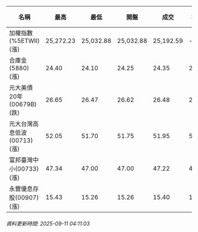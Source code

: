 | 名稱 | 最高 | 最低 | 開盤 | 成交 | 均價 | 成交金額(億) | 昨收 | 漲跌幅 | 漲跌 | 總量 | 昨量 | 振幅 |
| -------- | -------- | -------- | -------- |-------- | -------- | -------- |-------- |-------- |-------- | -------- | -------- |-------- |
|加權指數(%5ETWII) (漲)|25,272.23|25,032.88|25,032.88|25,192.59|-|5,245.53|24,855.18|1.36%|337.41|8,627,174|0|0.96%|
|合庫金(5880) (漲)|24.40|24.10|24.25|24.35|24.29|2.22|24.25|0.41%|0.10|9,151|6,779|1.24%|
|元大美債20年(00679B) (跌)|26.65|26.47|26.62|26.48|26.55|9.78|26.74|0.97%|0.26|36,831|44,196|0.67%|
|元大台灣高息低波(00713) (漲)|52.05|51.70|51.75|51.95|51.89|9.09|51.75|0.39%|0.20|17,522|8,297|0.68%|
|富邦臺灣中小(00733) (漲)|47.34|47.00|47.00|47.22|47.24|0.621|46.84|0.81%|0.38|1,315|979|0.73%|
|永豐優息存股(00907) (漲)|15.43|15.26|15.26|15.40|15.38|0.341|15.25|0.98%|0.15|2,214|925|1.11%|
###### 資料更新時間: 2025-09-11 04:11:03